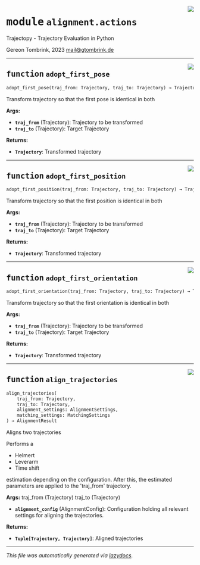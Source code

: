 <!-- markdownlint-disable -->

<a href="..\trajectopy_core\alignment\actions.py#L0"><img align="right" style="float:right;" src="https://img.shields.io/badge/-source-cccccc?style=flat-square"></a>

# <kbd>module</kbd> `alignment.actions`
Trajectopy - Trajectory Evaluation in Python 

Gereon Tombrink, 2023 mail@gtombrink.de 


---

<a href="..\trajectopy_core\alignment\actions.py#L22"><img align="right" style="float:right;" src="https://img.shields.io/badge/-source-cccccc?style=flat-square"></a>

## <kbd>function</kbd> `adopt_first_pose`

```python
adopt_first_pose(traj_from: Trajectory, traj_to: Trajectory) → Trajectory
```

Transform trajectory so that the first pose is identical in both 



**Args:**
 
 - <b>`traj_from`</b> (Trajectory):  Trajectory to be transformed 
 - <b>`traj_to`</b> (Trajectory):  Target Trajectory 



**Returns:**
 
 - <b>`Trajectory`</b>:  Transformed trajectory 


---

<a href="..\trajectopy_core\alignment\actions.py#L38"><img align="right" style="float:right;" src="https://img.shields.io/badge/-source-cccccc?style=flat-square"></a>

## <kbd>function</kbd> `adopt_first_position`

```python
adopt_first_position(traj_from: Trajectory, traj_to: Trajectory) → Trajectory
```

Transform trajectory so that the first position is identical in both 



**Args:**
 
 - <b>`traj_from`</b> (Trajectory):  Trajectory to be transformed 
 - <b>`traj_to`</b> (Trajectory):  Target Trajectory 



**Returns:**
 
 - <b>`Trajectory`</b>:  Transformed trajectory 


---

<a href="..\trajectopy_core\alignment\actions.py#L53"><img align="right" style="float:right;" src="https://img.shields.io/badge/-source-cccccc?style=flat-square"></a>

## <kbd>function</kbd> `adopt_first_orientation`

```python
adopt_first_orientation(traj_from: Trajectory, traj_to: Trajectory) → Trajectory
```

Transform trajectory so that the first orientation is identical in both 



**Args:**
 
 - <b>`traj_from`</b> (Trajectory):  Trajectory to be transformed 
 - <b>`traj_to`</b> (Trajectory):  Target Trajectory 



**Returns:**
 
 - <b>`Trajectory`</b>:  Transformed trajectory 


---

<a href="..\trajectopy_core\alignment\actions.py#L72"><img align="right" style="float:right;" src="https://img.shields.io/badge/-source-cccccc?style=flat-square"></a>

## <kbd>function</kbd> `align_trajectories`

```python
align_trajectories(
    traj_from: Trajectory,
    traj_to: Trajectory,
    alignment_settings: AlignmentSettings,
    matching_settings: MatchingSettings
) → AlignmentResult
```

Aligns two trajectories 

Performs a 
- Helmert 
- Leverarm 
- Time shift 

estimation depending on the configuration. After this, the estimated parameters are applied to the 'traj_from' trajectory. 



**Args:**
  traj_from (Trajectory)  traj_to (Trajectory) 
 - <b>`alignment_config`</b> (AlignmentConfig):  Configuration holding all  relevant settings for aligning  the trajectories. 



**Returns:**
 
 - <b>`Tuple[Trajectory, Trajectory]`</b>:  Aligned trajectories 




---

_This file was automatically generated via [lazydocs](https://github.com/ml-tooling/lazydocs)._
